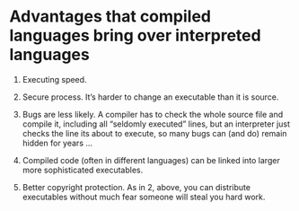 # Advantages that compiled languages bring over interpreted languages

1.	Executing speed. 

2.	Secure process. It’s harder to change an executable than it is source.

3.	Bugs are less likely. A compiler has to check the whole source file and compile it, including all “seldomly executed” lines, but an interpreter just checks the line its about to execute, so many bugs can (and do) remain hidden for years … 

4.	Compiled code (often in different languages) can be linked into larger more sophisticated executables.

5.	Better copyright protection. As in 2, above, you can distribute executables without much fear someone will steal you hard work.
